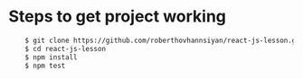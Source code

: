 # Steps to get project working
```sh
    $ git clone https://github.com/roberthovhannsiyan/react-js-lesson.git
    $ cd react-js-lesson
    $ npm install
    $ npm test
```